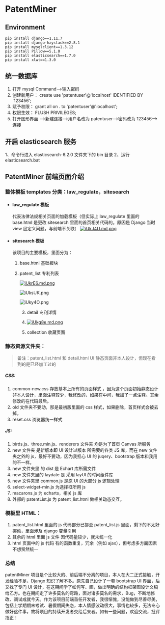 # PatentMiner

## Environment

    pip install django==1.11.7
    pip install django-haystack==2.8.1
    pip install mysqlclient==1.3.12
    pip install Pillow==5.1.0
    pip install elasticsearch==1.7.0
    pip install xlwt==1.3.0

## 统一数据库

1. 打开 mysql Command——>输入密码
2. 创建新用户： create use 'patentuser'@'localhost' IDENTIFIED BY '123456';
3. 赋予权限： grant all on _._ to 'patentuser'@'localhost';
4. 权限生效： FLUSH PRIVILEGES;
5. 打开图形界面 ——>新建连接——>用户名改为 patentuser——>密码改为 123456——>连接

## 开启 elasticsearch 服务

1、命令行进入 elasticsearch-6.2.0 文件夹下的 bin 目录
2、运行 elasticsearch.bat

## PatentMiner 前端页面介绍

### 整体模板 templates 分类：law_regulate，sitesearch


- #### law_regulate 模板

  代表法律法规相关页面的加载模板（但实际上 law_regulate 里面的 base.html 是更改 sitesearch 里面的首页相关代码的。原因是 Django 当时 view 层定义问题，与前端不关联）
  [![iUkJ4U.md.png](https://s1.ax1x.com/2018/10/14/iUkJ4U.md.png)](https://imgchr.com/i/iUkJ4U)

- #### sitesearch 模板

  该项目的主要模板，里面分为：

  1. base.html 基础板块

  2. patent_list 专利列表

     [![iUkrE6.md.png](https://s1.ax1x.com/2018/10/14/iUkrE6.md.png)](https://imgchr.com/i/iUkrE6)

     ![iUksUK.png](https://s1.ax1x.com/2018/10/14/iUksUK.png)

     ![iUky4O.png](https://s1.ax1x.com/2018/10/14/iUky4O.png)

     3. detail 专利详情
     4. [![iUkg8e.md.png](https://s1.ax1x.com/2018/10/14/iUkg8e.md.png)](https://imgchr.com/i/iUkg8e)

     5. collection 收藏页面

### 静态资源文件夹：

> 备注：patent_list.html 和 detail.html UI 静态页面非本人设计，但现在看到的是已经加工过的

##### CSS:

1. common-new.css 存放基本上所有的页面样式 ，因为这个页面初始静态设计非本人设计，里面注释较少，我修改的，如果在中间，我加了一点注释。其余修改的在代码最后。
2. old 文件夹不要动，那是最初版里面的 css 样式，如果删除，首页样式会被去掉。
3. reset.css 浏览器统一样式

##### JS:

1. birds.js、three.min.js、renderers 文件夹 均是为了首页 Canvas 所服务
2. new 文件夹 是新版本即 UI 设计过版本 所需要的各类 JS 库，而在 new 文件夹之外的 js，最好不要动，因为我担心 UI 的 juqery、bootstrap 版本和我用的不一样。
3. new 文件夹里 的 dist 是 Echart 库所需文件
4. new 文件夹里的 laydate 是 采用 layUI 的时间组件库
5. new 文件夹里 common.js 是原 UI 的大部分 js 逻辑处理
6. select-widget-min.js 为选择框所用 js
7. macarons.js 为 echarts，相关 js 库
8. 外部的 patentList.js 为 patent_list.html 做相关动态交互。

### 模板里 HTML：

1. patent_list.html 里面的 js 代码部分已挪至 patent_list.js 里面，剩下的不太好挪动，里面涉及 django 变量引用
2. 其余的 html 里面 js 文件 因代码量较少，就未统一化
3. html 页面中的 js 代码 有的函数重复，冗余（例如 ajax），但考虑多方面因素不想贸然统一

### 总结

patentMiner 项目是个比较大的、前后端不分离的项目，本人在大二正式接触，开发经验不足，Django 知识了解不多。原先自己设计了一套 bootstrap UI 界面，后又找了专门 UI 设计，在这期间学了如何写、画，做出明确的结构框架图设计文稿给乙方。也在期间走了许多莫名的弯路，面对诸多莫名的需求，Bug，不断地修改、调试成就今天。作为该项目前端首任开发者，我很惭愧，没能做到尽善尽美，包括上学期期末考试、暑假期间失恋，本人情感波动很大，事情也较多，无法专心做好这件事，故将项目的持续开发者交给后来者。如有一些问题，欢迎交流，批评指正！
